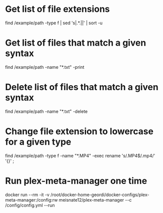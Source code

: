 # Get list of file extensions
find /example/path -type f | sed 's|.*\.||' | sort -u

# Get list of files that match a given syntax
find /example/path -name "*.txt" -print

# Delete list of files that match a given syntax
find /example/path -name "*.txt" -delete

# Change file extension to lowercase for a given type
find /example/path -type f -name "*.MP4" -exec rename 's/\.MP4$/.mp4/' '{}' \;

# Run plex-meta-manager one time
docker run --rm -it -v /root/docker-home-geordi/docker-configs/plex-meta-manager:/config:rw meisnate12/plex-meta-manager --c /config/config.yml --run